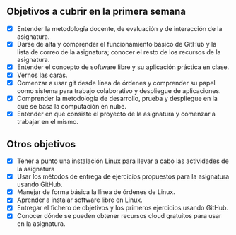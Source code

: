 ## Objetivos a cubrir en la primera semana

  - [x] Entender la metodología docente, de evaluación y de interacción de la asignatura.
  - [x] Darse de alta y comprender el funcionamiento básico de GitHub y la lista de correo de la asignatura; conocer el resto de los recursos de la asignatura.
  - [x] Entender el concepto de software libre y su aplicación práctica en clase.
  - [x] Vernos las caras.
  - [x] Comenzar a usar git desde línea de órdenes y comprender su papel como sistema para trabajo colaborativo y despliegue de aplicaciones.
  - [x] Comprender la metodología de desarrollo, prueba y despliegue en la que se basa la computación en nube.
  - [x] Entender en qué consiste el proyecto de la asignatura y comenzar a trabajar en el mismo.

## Otros objetivos

  - [x]    Tener a punto una instalación Linux para llevar a cabo las actividades de la asignatura
  - [x]    Usar los métodos de entrega de ejercicios propuestos para la asignatura usando GitHub.
  - [x]    Manejar de forma básica la línea de órdenes de Linux.
  - [x]    Aprender a instalar software libre en Linux.
  - [x]    Entregar el fichero de objetivos y los primeros ejercicios usando GitHub.
  - [x]    Conocer dónde se pueden obtener recursos cloud gratuitos para usar en la asignatura.
